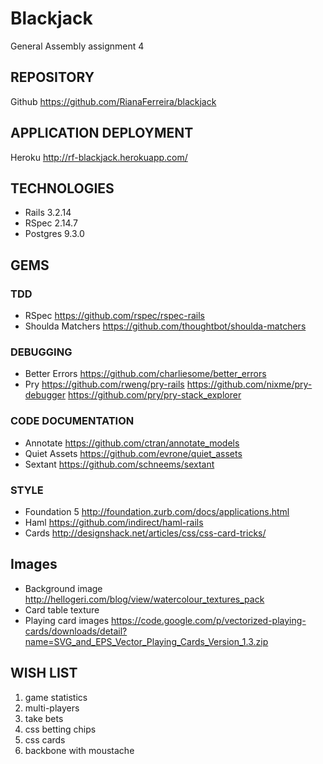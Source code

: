 # Blackjack
   General Assembly assignment 4

## REPOSITORY
Github https://github.com/RianaFerreira/blackjack

## APPLICATION DEPLOYMENT
Heroku http://rf-blackjack.herokuapp.com/

## TECHNOLOGIES
* Rails 3.2.14
* RSpec 2.14.7
* Postgres 9.3.0

## GEMS

### TDD
* RSpec https://github.com/rspec/rspec-rails
* Shoulda Matchers https://github.com/thoughtbot/shoulda-matchers

### DEBUGGING
* Better Errors https://github.com/charliesome/better_errors
* Pry
  https://github.com/rweng/pry-rails
  https://github.com/nixme/pry-debugger
  https://github.com/pry/pry-stack_explorer

### CODE DOCUMENTATION
* Annotate https://github.com/ctran/annotate_models
* Quiet Assets https://github.com/evrone/quiet_assets
* Sextant https://github.com/schneems/sextant

### STYLE
* Foundation 5 http://foundation.zurb.com/docs/applications.html
* Haml https://github.com/indirect/haml-rails
* Cards http://designshack.net/articles/css/css-card-tricks/

## Images
* Background image http://hellogeri.com/blog/view/watercolour_textures_pack
* Card table texture
* Playing card images https://code.google.com/p/vectorized-playing-cards/downloads/detail?name=SVG_and_EPS_Vector_Playing_Cards_Version_1.3.zip

## WISH LIST
1. game statistics
2. multi-players
3. take bets
4. css betting chips
5. css cards
6. backbone with moustache

